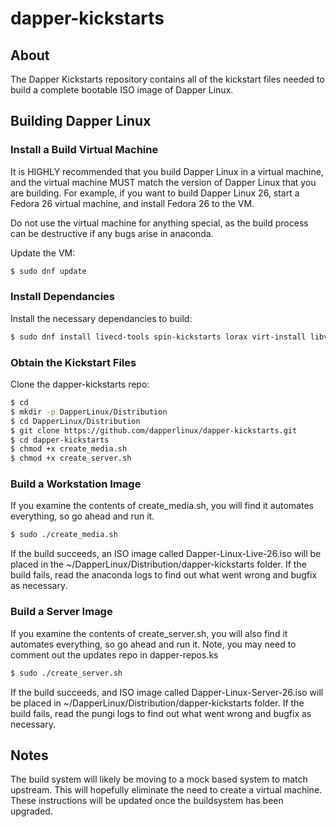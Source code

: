 # dapper-kickstarts

## About
The Dapper Kickstarts repository contains all of the kickstart files needed to build a complete bootable ISO image of Dapper Linux. 


## Building Dapper Linux

### Install a Build Virtual Machine
It is HIGHLY recommended that you build Dapper Linux in a virtual machine, and the virtual machine MUST match the version of Dapper Linux that you are building. For example, if you want to build Dapper Linux 26, start a Fedora 26 virtual machine, and install Fedora 26 to the VM. 

Do not use the virtual machine for anything special, as the build process can be destructive if any bugs arise in anaconda. 

Update the VM:
```bash
$ sudo dnf update
```

### Install Dependancies
Install the necessary dependancies to build:

```bash
$ sudo dnf install livecd-tools spin-kickstarts lorax virt-install libvirt-daemon-config-network pykickstart pungi
```

### Obtain the Kickstart Files
Clone the dapper-kickstarts repo:

```bash
$ cd
$ mkdir -p DapperLinux/Distribution
$ cd DapperLinux/Distribution
$ git clone https://github.com/dapperlinux/dapper-kickstarts.git
$ cd dapper-kickstarts
$ chmod +x create_media.sh
$ chmod +x create_server.sh
```

### Build a Workstation Image
If you examine the contents of create_media.sh, you will find it automates everything, so go ahead and run it.
```bash
$ sudo ./create_media.sh
```
If the build succeeds, an ISO image called Dapper-Linux-Live-26.iso will be placed in the ~/DapperLinux/Distribution/dapper-kickstarts folder. If the build fails, read the anaconda logs to find out what went wrong and bugfix as necessary.

### Build a Server Image
If you examine the contents of create_server.sh, you will also find it automates everything, so go ahead and run it. Note, you may need to comment out the updates repo in dapper-repos.ks
```bash
$ sudo ./create_server.sh
```
If the build succeeds, and ISO image called Dapper-Linux-Server-26.iso will be placed in ~/DapperLinux/Distribution/dapper-kickstarts folder. If the build fails, read the pungi logs to find out what went wrong and bugfix as necessary.

## Notes
The build system will likely be moving to a mock based system to match upstream. This will hopefully eliminate the need to create a virtual machine. These instructions will be updated once the buildsystem has been upgraded.




